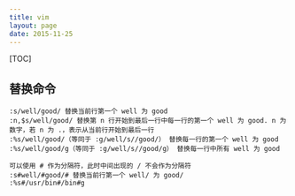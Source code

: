```yaml
---
title: vim
layout: page
date: 2015-11-25
---
```

[TOC]

## 替换命令

    :s/well/good/ 替换当前行第一个 well 为 good
    :n,$s/well/good/ 替换第 n 行开始到最后一行中每一行的第一个 well 为 good. n 为数字，若 n 为 .，表示从当前行开始到最后一行
    :%s/well/good/（等同于 :g/well/s//good/） 替换每一行的第一个 well 为 good
    :%s/well/good/g（等同于 :g/well/s//good/g） 替换每一行中所有 well 为 good

    可以使用 # 作为分隔符，此时中间出现的 / 不会作为分隔符
    :s#well/#good/# 替换当前行第一个 well/ 为 good/
    :%s#/usr/bin#/bin#g

